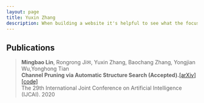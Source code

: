 ```yaml
---
layout: page
title: Yuxin Zhang
description: When building a website it's helpful to see what the focus of your site is. This page is an example of how to show a website's focus.
---
```

<h2>Publications</h2>



<blockquote><b>Mingbao Lin</b>, Rongrong Ji✉, Yuxin Zhang, Baochang Zhang, Yongjian Wu,Yonghong Tian<br><b>Channel Pruning via Automatic Structure Search (Accepted).</b><a href="https://arxiv.org/abs/2001.08565">[arXiv]</a> <a href="https://github.com/lmbxmu/abcpruner">[code]</a><br>The 29th International Joint Conference on Artificial Intelligence (IJCAI). 2020</blockquote>


